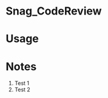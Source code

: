 # Snag_CodeReview
<h1>Usage</h1>
<h1>Notes</h1>
  <ol>
    <li>Test 1</li>
    <li>Test 2</li>
  </ol>
